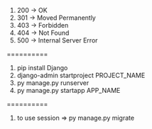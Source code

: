 1. 200 -> OK
2. 301 -> Moved Permanently
3. 403 -> Forbidden
4. 404 -> Not Found
5. 500 -> Internal Server Error

==========

1. pip install Django
2. django-admin startproject PROJECT_NAME
3. py manage.py runserver
4. py manage.py startapp APP_NAME

==========

1. to use session => py manage.py migrate
